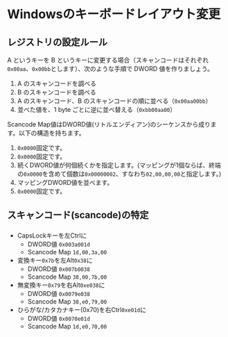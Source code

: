 # Windowsのキーボードレイアウト変更

## レジストリの設定ルール

A というキーを B というキーに変更する場合（スキャンコードはそれぞれ `0x00aa`、`0x00bb`とします）、次のような手順で DWORD 値を作りましょう。

1. A のスキャンコードを調べる
1. B のスキャンコードを調べる
1. A のスキャンコード、B のスキャンコードの順に並べる（`0x00aa00bb`）
1. 並べた値を、1 byte ごとに逆に並べ替える（`0xbb00aa00`）

Scancode Map値はDWORD値(リトルエンディアン)のシーケンスから成ります。以下の構造を持ちます。

1. `0x0000`固定です。
2. `0x0000`固定です。
3. 続くDWORD値が何個続くかを指定します。(マッピングが1個ならば、終端の`0x0000`を含めて個数は`0x00000002`、すなわち`02,00,00,00`と指定します。)
4. マッピングDWORD値を並べます。
5. `0x0000`固定です。

## スキャンコード(scancode)の特定

### 

- CapsLockキーを左Ctrlに
  - DWORD値 `0x003a001d`
  - Scancode Map `1d,00,3a,00`
- 変換キー`0x7b`を左Alt`0x38`に
  - DWORD値 `0x007b0038`
  - Scancode Map `38,00,7b,00`
- 無変換キー`0x79`を右Alt`0xe038`に
  - DWORD値 `0x0079e038`
  - Scancode Map `38,e0,79,00`
- ひらがな/カタカナキー(0x70)を右Ctrl`0xe01d`に
  - DWORD値 `0x0070e01d`
  - Scancode Map `1d,e0,70,00`
